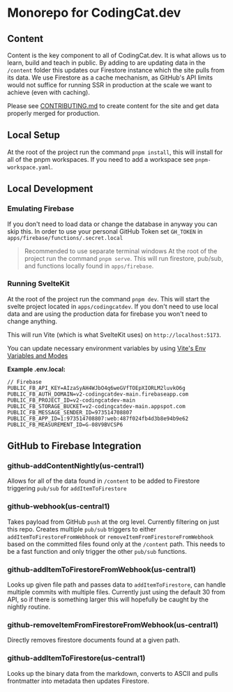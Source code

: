 # Monorepo for CodingCat.dev

## Content

Content is the key component to all of CodingCat.dev. It is what allows us to learn, build and teach in public. By adding to are updating data in the `/content` folder this updates our Firestore instance which the site pulls from its data. We use Firestore as a cache mechanism, as GitHub's API limits would not suffice for running SSR in production at the scale we want to achieve (even with caching).

Please see [CONTRIBUTING.md](./CONTRIBUTING.md) to create content for the site and get data properly merged for production.

## Local Setup

At the root of the project run the command `pnpm install`, this will install for all of the pnpm workspaces.
If you need to add a workspace see `pnpm-workspace.yaml`.

## Local Development

### Emulating Firebase

If you don't need to load data or change the database in anyway you can skip this.
In order to use your personal GitHub Token set `GH_TOKEN` in `apps/firebase/functions/.secret.local`

> Recommended to use separate terminal windows
At the root of the project run the command `pnpm serve`. This will run firestore, pub/sub, and functions locally found in `apps/firebase`. 

### Running SvelteKit

At the root of the project run the command `pnpm dev`. This will start the svelte project located in `apps/codingcatdev`.
If you don't need to use local data and are using the production data for firebase you won't need to change anything.

This will run Vite (which is what SvelteKit uses) on `http://localhost:5173`.

You can update necessary environment variables by using [Vite's Env Variables and Modes](https://vitejs.dev/guide/env-and-mode.html)

**Example .env.local:**

```
// Firebase
PUBLIC_FB_API_KEY=AIzaSyAH4WJbO4q6weGVfTOEpXIORLM2luvkO6g
PUBLIC_FB_AUTH_DOMAIN=v2-codingcatdev-main.firebaseapp.com
PUBLIC_FB_PROJECT_ID=v2-codingcatdev-main
PUBLIC_FB_STORAGE_BUCKET=v2-codingcatdev-main.appspot.com
PUBLIC_FB_MESSAGE_SENDER_ID=973514708807
PUBLIC_FB_APP_ID=1:973514708807:web:487f024fb4d3b8e94b9e62
PUBLIC_FB_MEASUREMENT_ID=G-08V9BVCSP6
```

## GitHub to Firebase Integration

### github-addContentNightly(us-central1)

Allows for all of the data found in `/content` to be added to Firestore triggering `pub/sub` for `addItemToFirestore`
### github-webhook(us-central1)

Takes payload from GitHub `push` at the org level. Currently filtering on just this repo.
Creates multiple `pub/sub` triggers to either `addItemToFirestoreFromWebhook` or `removeItemFromFirestoreFromWebhook` based on the committed files found only at the `/content` path. This needs to be a fast function and only trigger the other `pub/sub` functions.

### github-addItemToFirestoreFromWebhook(us-central1)

Looks up given file path and passes data to `addItemToFirestore`, can handle multiple commits with multiple files. Currently just using the default 30 from API, so if there is something larger this will hopefully be caught by the nightly routine.
### github-removeItemFromFirestoreFromWebhook(us-central1)

Directly removes firestore documents found at a given path.
### github-addItemToFirestore(us-central1)

Looks up the binary data from the markdown, converts to ASCII and pulls frontmatter into metadata then updates Firestore.
